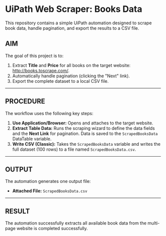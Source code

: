 # UiPath Web Scraper: Books Data

This repository contains a simple UiPath automation designed to scrape book data, handle pagination, and export the results to a CSV file.

## AIM

The goal of this project is to:

1.  Extract **Title** and **Price** for all books on the target website: http://books.toscrape.com/.
2.  Automatically handle pagination (clicking the "Next" link).
3.  Export the complete dataset to a local CSV file.

---

## PROCEDURE

The workflow uses the following key steps:

1.  **Use Application/Browser:** Opens and attaches to the target website.
2.  **Extract Table Data:** Runs the scraping wizard to define the data fields and the **Next Link** for pagination. Data is saved to the `ScrapedBooksData` DataTable variable.
3.  **Write CSV (Classic):** Takes the `ScrapedBooksData` variable and writes the full dataset (100 rows) to a file named `ScrapedBooksData.csv`.

---

## OUTPUT

The automation generates one output file:

* **Attached File:** `ScrapedBooksData.csv`

---

## RESULT

The automation successfully extracts all available book data from the multi-page website is completed successfully.
